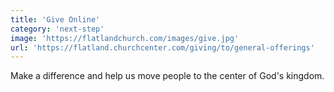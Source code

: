 ```yaml
---
title: 'Give Online'
category: 'next-step'
image: 'https://flatlandchurch.com/images/give.jpg'
url: 'https://flatland.churchcenter.com/giving/to/general-offerings'
---
```


Make a difference and help us move people to the center of God's kingdom.
